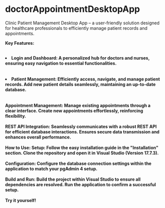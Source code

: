 # doctorAppointmentDesktopApp
Clinic Patient Management Desktop App – a user-friendly solution designed for healthcare professionals to efficiently manage patient records and appointments. 

<strong>Key Features:<strong>
<br></br>
<li>Login and Dashboard:
    A personalized hub for doctors and nurses, ensuring easy navigation to essential functionalities.
</li>
<br></br>
<li>Patient Management:
    Efficiently access, navigate, and manage patient records.
    Add new patient details seamlessly, maintaining an up-to-date database.
</li>
<br></br>
Appointment Management:
Manage existing appointments through a clear interface.
Create new appointments effortlessly, reinforcing flexibility.
<br></br>
REST API Integration:
Seamlessly communicates with a robust REST API for efficient database interactions.
Ensures secure data transmission and enhances overall performance.
<br></br>
How to Use:
Setup:
Follow the easy installation guide in the "Installation" section.
Clone the repository and open it in Visual Studio (Version 17.7.3).
<br></br>
Configuration:
Configure the database connection settings within the application to match your pgAdmin 4 setup.
<br></br>
Build and Run:
Build the project within Visual Studio to ensure all dependencies are resolved.
Run the application to confirm a successful setup.
<br></br>
Try it yourself! 
